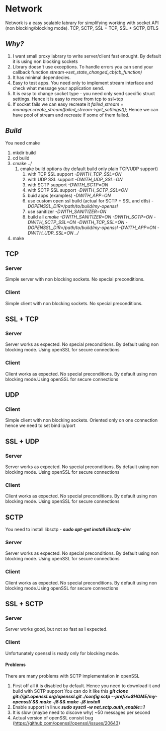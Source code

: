 # Network
Network is a easy scalable labrary for simplifying working with socket API (non blocking/blocking mode).
TCP, SCTP, SSL + TCP, SSL + SCTP, DTLS

## ***Why?***
1. I want small proxy labrary to write server/client fast enought. By default it is using non blocking sockets
2. Library doesn't use exceptions. To handle errors you can send your callback function *stream->set_state_changed_cb(cb_function)*
3. It has minimal dependecies. 
4. Easy to test apps. You need only to implement stream interface and check what message your application send.
5. It is easy to change socket type - you need only send specific struct settings. Hence it is easy to move from tcp to ssl+tcp
6. If socket fails we can easy recreate it *failed_stream = manager.create_stream(failed_stream->get_settings());* Hence we can have pool of stream and recreate if some of them failed.


## ***Build***

You need cmake

1. mkdir build
2. cd build
3. cmake ../
   1. cmake build options (by default build only plain TCP/UDP support)
      1. with TCP SSL support *-DWITH_TCP_SSL=ON* 
      2. with UDP SSL support *-DWITH_UDP_SSL=ON* 
      3. with SCTP support *-DWITH_SCTP=ON*
      4. with SCTP SSL support *-DWITH_SCTP_SSL=ON*
      5. buid apps (examples) *-DWITH_APP=ON*
      6. use custom open ssl build (actual for SCTP + SSL and dtls) *-DOPENSSL_DIR=/path/to/build/my-openssl*
      7. use sanitizer *-DWITH_SANITIZER=ON*
      8. build all *cmake -DWITH_SANITIZER=ON -DWITH_SCTP=ON -DWITH_SCTP_SSL=ON -DWITH_TCP_SSL=ON -DOPENSSL_DIR=/path/to/build/my-openssl -DWITH_APP=ON -DWITH_UDP_SSL=ON ../*
4. make 

## TCP

### Server

Simple server with non blocking sockets. No special preconditions.

### Client

Simple client with non blocking sockets. No special preconditions.

## SSL + TCP

### Server

Server works as expected. No special preconditions. By default using non blocking mode. Using openSSL for secure connections

### Client

Client works as expected. No special preconditions. By default using non blocking mode.Using openSSL for secure connections

## UDP

### Client

Simple client with non blocking sockets. Oriented only on one connection hence we need to set bind ip/port

## SSL + UDP

### Server

Server works as expected. No special preconditions. By default using non blocking mode. Using openSSL for secure connections

### Client

Client works as expected. No special preconditions. By default using non blocking mode. Using openSSL for secure connections

## SCTP

You need to install libsctp - ***sudo apt-get install libsctp-dev***

### Server

Server works as expected. No special preconditions. By default using non blocking mode. Using openSSL for secure connections

### Client

Client works as expected. No special preconditions. By default using non blocking mode.Using openSSL for secure connections

## SSL + SCTP

### Server

Server works good, but not so fast as I expected.

### Client

Unfortunately openssl is ready only for blocking mode.

#### Problems

There are many problems with SCTP implementation in openSSL

1. First off all it is disabled by default. Hence you need to download it and build with SCTP support
You can do it like this 
***git clone git://git.openssl.org/openssl.git
./config sctp --prefix=$HOME/my-openssl/ && make -j8 && make -j8 install***
2. Enable support in linux ***sudo sysctl -w net.sctp.auth_enable=1***
3. It is slow (maybe need to discove why) ~50 messages per second
4. Actual version of openSSL consist bug (https://github.com/openssl/openssl/issues/20643)


